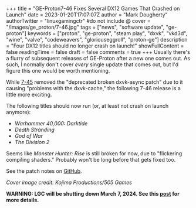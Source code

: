 +++
title = "GE-Proton7-46 Fixes Several DX12 Games That Crashed on Launch"
date = 2023-01-20T17:07:07Z
author = "Mark Dougherty"
authorTwitter = "linuxgamingctr" #do not include @
cover = "/images/ge_proton/7-46.jpg"
tags = ["news", "software update", "ge-proton"]
keywords = ["proton", "ge-proton", "steam play", "dxvk", "vkd3d", "wine", "valve", "codeweavers", "gloriouseggroll", "proton-ge"]
description = "Four DX12 titles should no longer crash on launch!"
showFullContent = false
readingTime = false
draft = false
comments = true
+++
Usually there's a flurry of subsequent releases of GE-Proton after a new one comes out. As such, I normally don't cover *every* single update that comes out, but I'd figure this one would be worth mentioning.

While [7-45](https://github.com/GloriousEggroll/proton-ge-custom/releases/tag/GE-Proton7-45) removed the "deprecated broken dxvk-async patch" due to it causing "problems with the dxvk-cache," the following 7-46 release is a little more exciting.

The following titles should now run (or, at least not crash on launch anymore):
- *Warhammer 40,000: Darktide*
- *Death Stranding*
- *God of War*
- *The Division 2*

Seems like *Monster Hunter: Rise* is still broken for now, due to "flickering compiling shaders." Probably won't be long before that gets fixed too.

See the patch notes on [GitHub](https://github.com/GloriousEggroll/proton-ge-custom/releases/tag/GE-Proton7-46).

*Cover image credit: Kojima Productions/505 Games*

**WARNING: LGC will be shutting down March 7, 2024. See this [post](https://linuxgamingcentral.com/posts/the-end-of-lgc/) for more details.**
